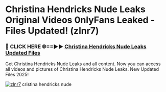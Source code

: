 # Christina Hendricks Nude Leaks Original Videos 0nlyFans Leaked - Files Updated! (zlnr7)

<h3>🔴 CLICK HERE 🌐==►► <a href="https://tinyurl.com/5h6xmrr3" rel="nofollow">Christina Hendricks Nude Leaks Updated Files</a></h3>

Get Christina Hendricks Nude Leaks and all content. Now you can access all videos and pictures of Christina Hendricks Nude Leaks. New Updated Files 2025!

[![zlnr7](https://i.imgur.com/KVD873Z.gif)](https://tinyurl.com/5h6xmrr3)
cristina hendricks nude